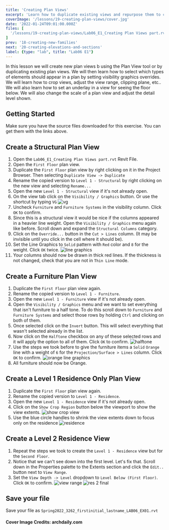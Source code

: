 ```yaml
---
title: 'Creating Plan Views'
excerpt: 'Learn how to duplicate existing views and repurpose them to create dedicated views for specific functions.'
coverImage: '/lessons/19-creating-plan-views/cover.jpg'
date: '2022-01-24T09:01:00.000Z'
files: [
  '/lessons/19-creating-plan-views/Lab06_E1_Creating Plan Views part.rvt'
]
prev: '18-creating-new-families'
next: '20-creating-elevations-and-sections'
label: {type: "lab", title: "Lab06 E1"}
---
```


In this lesson we will create new plan views b using the Plan View tool or by duplicating existing plan views. We will then learn how to select which types of elements should appear in a plan by setting visibility graphics overrides. We will learn how to crop views, adjust the view range, clipping plane, etc.. We will also learn how to set an underlay in a view for seeing the floor below. We will also change the scale of a plan view and adjust the detail level shown.

## Getting Started

Make sure you have the source files downloaded for this exercise. You can get them with the links above.

## Create a Structural Plan View

1. Open the ``Lab06_E1_Creating Plan Views part.rvt`` Revit File.
2. Open the ``First Floor`` plan view.
3. Duplicate the ``First Floor`` plan view by right clicking on it in the Project Browser. Then selecting ``Duplicate View -> Duplicate``
4. Rename the copied version to ``Level 1 - Structural`` by right clicking on the new view and selecting ``Rename...``
5. Open the new ``Level 1 - Structural`` view if it's not already open.
6. On the view tab click on the ``Visibility / Graphics`` button. Or use the shortcut by typing ``VG``
![vg](/lessons/19-creating-plan-views/visibility-graphics.png)
7. Uncheck ``Furniture`` and ``Furniture Systems`` in the visibility column. Click ``OK`` to confirm.
8. Since this is a structural view it would be nice if the columns appeared in a heavier line weight. Open the ``Visibility / Graphics`` menu again like before. Scroll down and expand the ``Structural Columns`` category. 
9. Click on the ``Override...`` button in the ``Cut > Lines`` column. (It may be invisible until you click in the cell where it should be).
10. Set the Line Graphics to ``Solid`` pattern with ``Red`` color and ``8`` for the weight. Click ``OK`` twice.
![line graphics](/lessons/19-creating-plan-views/line-graphics.png)
11. Your columns should now be drawn in thick red lines. If the thickness is not changed, check that you are not in ``Thin Line`` mode.

## Create a Furniture Plan View

1. Duplicate the ``First Floor`` plan view again.
2. Rename the copied version to ``Level 1 - Furniture``.
3. Open the new ``Level 1 - Furniture`` view if it's not already open.
4. Open the ``Visibility / Graphics`` menu and we want to set everything that isn't furniture to a half tone. To do this scroll down to ``Furniture`` and ``Furniture Systems`` and select those rows by holding ``Ctrl`` and clicking on both of them. 
5. Once selected click on the ``Invert`` button. This will select everything that wasn't selected already in the list. 
6. Now click on the ``Halftone`` checkbox on any of these selected rows and it will apply the option to all of them. Click ``OK`` to confirm.
![halftone](/lessons/19-creating-plan-views/halftone.png)
7. Use the steps we took before to give the furniture items a ``Solid`` ``Orange`` line with a weight of ``6`` for the ``Projection/Surface > Lines`` column. Click ``OK`` to confirm.
![orange line graphics](/lessons/19-creating-plan-views/orange-lines.png)
8. All furniture should now be Orange.

## Create a Level 1 Residence Only Plan View

1. Duplicate the ``First Floor`` plan view again.
2. Rename the copied version to ``Level 1 - Residence``.
3. Open the new ``Level 1 - Residence`` view if it's not already open.
4. Click on the ``Show Crop Region`` button below the viewport to show the view extents.
![show crop view](/lessons/19-creating-plan-views/show-crop-view.png)
5. Use the blue circle handles to shrink the view extents down to focus only on the residence
![residence](/lessons/19-creating-plan-views/residence.png)

## Create a Level 2 Residence View

1. Repeat the steps we took to create the ``Level 1 - Residence`` view but for the ``Second Floor``.
2. Notice that we can't see down into the first level. Let's fix that. Scroll down in the Properties palette to the Extents section and click the ``Edit..`` button next to ``View Range``.
3. Set the ``View Depth -> Level`` dropdown to ``Level Below (First Floor)``. Click ``OK`` to confirm.
![view range](/lessons/19-creating-plan-views/view-range.png)
![res 2 final](/lessons/19-creating-plan-views/residence-level-2.png)

## Save your file

Save your file as ``Spring2022_3262_firstinitial_lastname_LAB06_EX01.rvt``

#### Cover Image Credits: archdaily.com